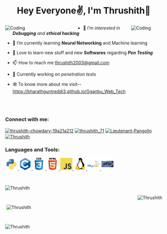 


<!---
karthik/karthik is a ✨ special ✨ repository because its `README.md` (this file) appears on your GitHub profile.
You can click the Preview link to take a look at your changes.
--->
#### <p align = "center"><h1 align = "center">Hey Everyone✌️, I'm Thrushith👋</h1></p>


<img align="left" alt="Coding" width="250" src="https://www.google.com/search?q=iron+man+gif&client=firefox-b-d&hl=en&source=lnms&tbm=isch&sa=X&ved=2ahUKEwiq7qeHycD3AhUKBqYKHWKVDu4Q_AUoAXoECAEQAw&biw=1354&bih=642&dpr=1#imgrc=MhNloUyttY2vkM">
<img align="right" alt="Coding" width="100" src="https://orig00.deviantart.net/34de/f/2012/204/b/c/grass_block_by_barakaldo-d58bi3u.gif">


- 👀 <i>I’m interested in <b>Debugging</b> and <b>ethical hacking</b></i>

- 🌱 I’m currently learning <b>Neural Networking</b> and Machine learning
- 💞️ Love to learn new stuff and new <b>Softwares</b> regarding <b><i>Pen Testing</i></b>
- 📫 How to reach me thrushith2003@gmail.com
- 📖 Currently working on <i>penetration tests</i>
- 🕸️ To know more about me visit--https://bharathguntreddi3.github.io/Gganbu_Web_Tech
  
<br><br>
<h3 align="left">Connect with me:</h3>
<p align="left">
<a href="https://www.linkedin.com/in/thrushith-chowdary-19a21a212/" target="blank"><img align="center" src="https://th.bing.com/th/id/R.d51da72e1f4675ba5aef9c956ed4c562?rik=wt9bxC8Q%2f8O7wg&riu=http%3a%2f%2fpugnimalago.it%2fwp-content%2fuploads%2flinkedin-logo-png-1841.png&ehk=LCDl%2b%2byMGdAn8Tm%2byt4K5cu3zf5UdFVdvFKviDt%2bSW4%3d&risl=&pid=ImgRaw&r=0" alt="thrushith-chowdary-19a21a212" height="30" width="30" /></a>
<a href="https://www.instagram.com/thrushith_71/" target="blank"><img align="center" src="https://upload.wikimedia.org/wikipedia/commons/thumb/9/96/Instagram.svg/1200px-Instagram.svg.png" alt="thrushith_71" height="30" width="30" /></a>
<a href="https://www.reddit.com/user/Lieutenant-Pangolin" target="blank"><img align="center" src="https://i.redd.it/rq36kl1xjxr01.png" alt="Lieutenant-Pangolin" height="30" width="30" /></a> <a href="https://discordapp.com/users/796973662032887860" target="blank"><img align="center" src="https://pnggrid.com/wp-content/uploads/2021/05/Discord-Logo-Circle-1024x1024.png" alt="Thrushith" height="30" width="30" /></a>




<h3 align="left">Languages and Tools:</h3>
<p align="left">  <a href="https://www.python.org" target="_blank"> <img src="https://raw.githubusercontent.com/devicons/devicon/master/icons/python/python-original.svg" alt="python" width="40" height="40"/> </a> <a href="https://www.cprogramming.com/" target="_blank"> <img src="https://raw.githubusercontent.com/devicons/devicon/master/icons/c/c-original.svg" alt="c" width="40" height="40"/> </a> <a href="https://www.w3schools.com/css/" target="_blank"> <img src="https://raw.githubusercontent.com/devicons/devicon/master/icons/css3/css3-original-wordmark.svg" alt="css3" width="40" height="40"/> </a> <a href="https://www.w3.org/html/" target="_blank"> <img src="https://raw.githubusercontent.com/devicons/devicon/master/icons/html5/html5-original-wordmark.svg" alt="html5" width="40" height="40"/> </a> <a href="https://developer.mozilla.org/en-US/docs/Web/JavaScript" target="_blank"> <img src="https://raw.githubusercontent.com/devicons/devicon/master/icons/javascript/javascript-original.svg" alt="javascript" width="40" height="40"/> </a> <a href="https://www.linux.org/" target="_blank"> <img src="https://raw.githubusercontent.com/devicons/devicon/master/icons/linux/linux-original.svg" alt="linux" width="40" height="40"/> </a> <a href="https://www.mysql.com/" target="_blank"> <img src="https://raw.githubusercontent.com/devicons/devicon/master/icons/mysql/mysql-original-wordmark.svg" alt="mysql" width="40" height="40"/> </a> <a href="https://www.php.net" target="_blank"> <img src="https://raw.githubusercontent.com/devicons/devicon/master/icons/php/php-original.svg" alt="php" width="40" height="40"/> </a></p>

<br>


<p> <img src="https://komarev.com/ghpvc/?username=Thrushith&label=Profile%20views&color=e89b17&style=flat" alt="Thrushith" /> </p>



<p><img align="right" src="https://github-readme-stats.vercel.app/api/top-langs?username=Thrushith&show_icons=true&locale=en&layout=compact_color=ffffff&icon_color=bb2acf&text_color=daf7dc&bg_color=141321" alt="Thrushith" /></p><br>

<p>&nbsp;<img src="https://github-readme-stats.vercel.app/api?username=Thrushith&show_icons=true&theme=dark&locale=en" alt="Thrushith" /></p><br>


<p><img src="https://github-readme-streak-stats.herokuapp.com/?user=Thrushith&theme=dark" alt="Thrushith" /></p>
